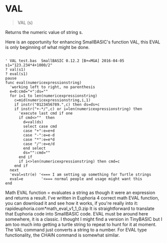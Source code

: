 # VAL

> VAL (s)

Returns the numeric value of string s.

Here is an opportunity for enhancing SmallBASIC's function VAL, this EVAL is only beginning of what might be done.

~~~

' VAL test.bas  SmallBASIC 0.12.2 [B+=MGA] 2016-04-05
s1="123.234*4+1000/2"
? val(s1)
? eval(s1)
pause
func eval(numericexpressionstring)
  'working left to right, no parenthesis
  e=0:cmd="+":ds=""
  for i=1 to len(numericexpressionstring)
    c=mid(numericexpressionstring,i,1)
    if instr("0123456789.",c) then ds=ds+c
    if instr("+-*/",c) or i=len(numericexpressionstring) then
      'execute last cmd if one
      if cmd<>""  then
        d=val(ds)
        select case cmd
        case "+":e=e+d
        case "-":e=e-d
        case "*":e=e*d
        case "/":e=e/d
        end select
        ds="":cmd=""
      end if
      if i<>len(numericexpressionstring) then cmd=c
    end if
  next
  'eval=str(e) '<=== I am setting up something for Turtle strings 
  eval=e        '<=== normal people and usage might want this
end

~~~


Math EVAL function = evaluates a string as though it were an expression and returns a result.
I've written in Euphoria 4 correct math EVAL function, you can download it and see how it works, if you're really into it:
rapideuphoria.com*math_eval_v1_1_0.zip
It is straightforward to translate that Euphoria code into SmallBASIC code.
EVAL must be around here somewhere, it is a classic. I thought I might find a version in TinyBASIC but I am too much into getting a turtle string to repeat to hunt for it at moment.
The VAL command just converts a string to a number. For EVAL type functionality, the CHAIN command is somewhat similar.

